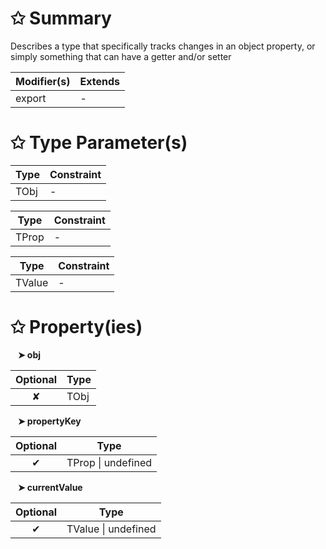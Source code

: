 # &#10025; Summary

Describes a type that specifically tracks changes in an object property, or simply something that can have a getter and/or setter

| Modifier(s)                            | Extends                                    |
|----------------------------------------|--------------------------------------------|
| export | - |

# &#10025; Type Parameter(s)

| Type | Constraint |
| ---- | ---------- |
| TObj | -          |

| Type  | Constraint |
| ----- | ---------- |
| TProp | -          |

| Type   | Constraint |
| ------ | ---------- |
| TValue | -          |

# &#10025; Property(ies)

&nbsp;&nbsp; **&#10148; obj**

| Optional                           | Type                         |
|:----------------------------------:|------------------------------|
| ✘ | TObj |

&nbsp;&nbsp; **&#10148; propertyKey**

| Optional                           | Type                         |
|:----------------------------------:|------------------------------|
| ✔ | TProp &#124; undefined |

&nbsp;&nbsp; **&#10148; currentValue**

| Optional                           | Type                         |
|:----------------------------------:|------------------------------|
| ✔ | TValue &#124; undefined |